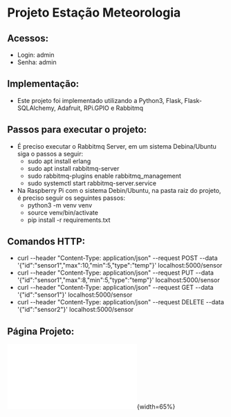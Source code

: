 # Projeto Estação Meteorologia

## Acessos:
- Login: admin
- Senha: admin

## Implementação:
* Este projeto foi implementado utilizando a Python3, Flask, Flask-SQLAlchemy, Adafruit, RPi.GPIO e Rabbitmq

## Passos para executar o projeto:
* É preciso executar o Rabbitmq Server, em um sistema Debina/Ubuntu siga o passos a seguir:
    * sudo apt install erlang
    * sudo apt install rabbitmq-server 
    * sudo rabbitmq-plugins enable rabbitmq_management
    * sudo systemctl start rabbitmq-server.service
* Na Raspberry Pi com o sistema Debin/Ubuntu, na pasta raiz do projeto, é preciso seguir os seguintes passos:
    * python3 -m venv venv
    * source venv/bin/activate
    * pip install -r requirements.txt
## Comandos HTTP:
* curl --header "Content-Type: application/json" --request POST --data '{"id":"sensor1","max":10,"min":5,"type":"temp"}' localhost:5000/sensor
* curl --header "Content-Type: application/json" --request PUT --data '{"id":"sensor1","max":8,"min":5,"type":"temp"}' localhost:5000/sensor
* curl --header "Content-Type: application/json" --request GET --data '{"id":"sensor1"}' localhost:5000/sensor
* curl --header "Content-Type: application/json" --request DELETE --data '{"id":"sensor2"}' localhost:5000/sensor


## Página Projeto:

![Página do projeto](wikiPIJ2.pdf){width=65%}

